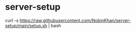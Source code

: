 # server-setup
curl -s https://raw.githubusercontent.com/NobinKhan/server-setup/main/setup.sh | bash
